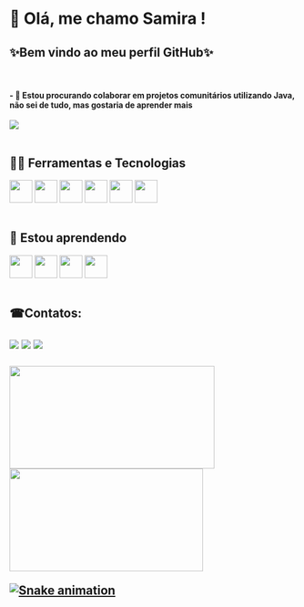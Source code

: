 <h1> 👋 Olá, me chamo Samira ! </h1>
<h2>✨Bem vindo ao meu perfil GitHub✨</h2>

<br>
<div><h4>- 👯 Estou procurando colaborar em projetos comunitários utilizando Java, não sei de tudo, mas gostaria de aprender mais</h4></div>
<div><img src="https://c.tenor.com/4g17BhQWFQkAAAAM/bug-developer.gif" /></div>

<br>
<div>
<h2>👩‍💻 Ferramentas e Tecnologias</h2>
<img src="https://cdn.jsdelivr.net/gh/devicons/devicon/icons/git/git-original.svg" width="40" height="40"/> <img src="https://cdn.jsdelivr.net/gh/devicons/devicon/icons/github/github-original.svg" width="40" height="40"/> <img src="https://cdn.jsdelivr.net/gh/devicons/devicon/icons/pycharm/pycharm-original.svg" width="40" height="40"/> <img src="https://cdn.jsdelivr.net/gh/devicons/devicon/icons/vscode/vscode-original.svg" width="40" height="40"/> <img src="https://cdn.jsdelivr.net/gh/devicons/devicon/icons/mysql/mysql-original.svg" width="40" height="40"/> <img src="https://cdn.jsdelivr.net/gh/devicons/devicon/icons/figma/figma-original.svg" width="40" height="40"/>
</div>

<br>
<div>
<h2>🌱 Estou aprendendo</h2>
<img src="https://cdn.jsdelivr.net/gh/devicons/devicon/icons/java/java-original.svg" width="40" height="40"/> <img src="https://cdn.jsdelivr.net/gh/devicons/devicon/icons/python/python-plain.svg" width="40" height="40"/> <img src="https://cdn.jsdelivr.net/gh/devicons/devicon/icons/mysql/mysql-original.svg" width="40" height="40"/> <img src="https://cdn.jsdelivr.net/gh/devicons/devicon/icons/figma/figma-original.svg" width="40" height="40"/>
</div>

<br>
<h2>☎Contatos:<h2>
<div>
<a href="https://www.instagram.com/_samirinn_/" target="_blank"><img src="https://img.shields.io/badge/-Instagram-%23E4405F?style=for-the-badge&logo=instagram&logoColor=white" target="_blank"></a>
<a href = "mailto:samira.depaula.diniz.alves@gmail.com"><img src="https://img.shields.io/badge/Gmail-D14836?style=for-the-badge&logo=gmail&logoColor=white" target="_blank"></a>
<a href="https://www.linkedin.com/in/samira-de-paula-diniz-alves-877a481a1/" target="_blank"><img src="https://img.shields.io/badge/-LinkedIn-%230077B5?style=for-the-badge&logo=linkedin&logoColor=white" target="_blank"></a>   
</div>
  
<br>  
<div>
<a href="https://github.com/samiraDiniz">
<img height="180em" src="https://github-readme-stats.vercel.app/api/top-langs/?username=samiraDiniz&layout=compact&langs_count=7&theme=dracula" width="360" heigth="180"/>
<img height="180em" src="https://github-readme-stats.vercel.app/api?username=samiraDiniz&show_icons=true&theme=dracula&include_all_commits=true&count_private=true" width="340" heigth="160"/>
</div>
  
![Snake animation](https://github.com/samiraDiniz/samiraDiniz/blob/output/github-contribution-grid-snake.svg)
